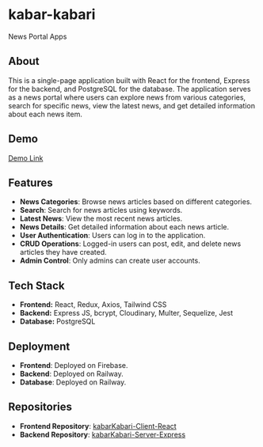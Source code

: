 # kabar-kabari

News Portal Apps

## About

This is a single-page application built with React for the frontend, Express for the backend, and PostgreSQL for the database. The application serves as a news portal where users can explore news from various categories, search for specific news, view the latest news, and get detailed information about each news item.

## Demo

[Demo Link](https://kabarkabari.ainurrofiq.site)

## Features

-   **News Categories**: Browse news articles based on different categories.
-   **Search**: Search for news articles using keywords.
-   **Latest News**: View the most recent news articles.
-   **News Details**: Get detailed information about each news article.
-   **User Authentication**: Users can log in to the application.
-   **CRUD Operations**: Logged-in users can post, edit, and delete news articles they have created.
-   **Admin Control**: Only admins can create user accounts.

## Tech Stack

-   **Frontend:** React, Redux, Axios, Tailwind CSS
-   **Backend:** Express JS, bcrypt, Cloudinary, Multer, Sequelize, Jest
-   **Database:** PostgreSQL

## Deployment

-   **Frontend**: Deployed on Firebase.
-   **Backend**: Deployed on Railway.
-   **Database**: Deployed on Railway.

## Repositories

-   **Frontend Repository**: [kabarKabari-Client-React](https://github.com/MuhammadAinurR/kabarKabari-Client-React)
-   **Backend Repository**: [kabarKabari-Server-Express](https://github.com/MuhammadAinurR/kabarKabari-Server-Express)
